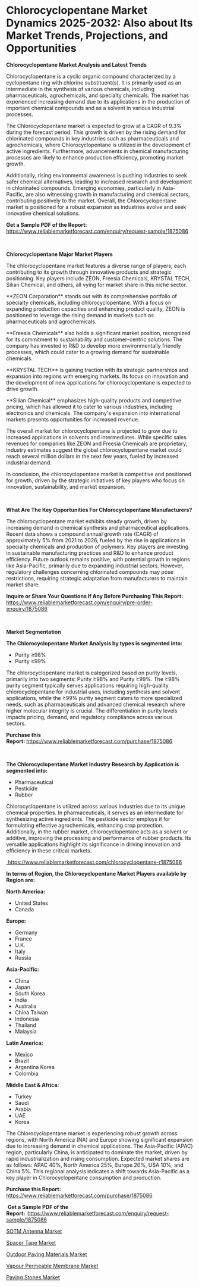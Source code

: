 <p><h1>Chlorocyclopentane Market Dynamics 2025-2032: Also about Its Market Trends, Projections, and Opportunities</h1></p><p><strong>Chlorocyclopentane Market Analysis and Latest Trends</strong></p>
<p><p>Chlorocyclopentane is a cyclic organic compound characterized by a cyclopentane ring with chlorine substituent(s). It is primarily used as an intermediate in the synthesis of various chemicals, including pharmaceuticals, agrochemicals, and specialty chemicals. The market has experienced increasing demand due to its applications in the production of important chemical compounds and as a solvent in various industrial processes.</p><p>The Chlorocyclopentane market is expected to grow at a CAGR of 9.3% during the forecast period. This growth is driven by the rising demand for chlorinated compounds in key industries such as pharmaceuticals and agrochemicals, where Chlorocyclopentane is utilized in the development of active ingredients. Furthermore, advancements in chemical manufacturing processes are likely to enhance production efficiency, promoting market growth.</p><p>Additionally, rising environmental awareness is pushing industries to seek safer chemical alternatives, leading to increased research and development in chlorinated compounds. Emerging economies, particularly in Asia-Pacific, are also witnessing growth in manufacturing and chemical sectors, contributing positively to the market. Overall, the Chlorocyclopentane market is positioned for a robust expansion as industries evolve and seek innovative chemical solutions.</p></p>
<p><strong>Get a Sample PDF of the Report:&nbsp;</strong> <a href="https://www.reliablemarketforecast.com/enquiry/request-sample/1875086?utm_campaign=2011&utm_medium=2&utm_source=Github&utm_content=ia&utm_term=02042025&utm_id=chlorocyclopentane">https://www.reliablemarketforecast.com/enquiry/request-sample/1875086</a></p>
<p>&nbsp;</p>
<p><strong>Chlorocyclopentane Major Market Players</strong></p>
<p><p>The chlorocyclopentane market features a diverse range of players, each contributing to its growth through innovative products and strategic positioning. Key players include ZEON, Freesia Chemicals, KRYSTAL TECH, Silian Chemical, and others, all vying for market share in this niche sector.</p><p>**ZEON Corporation** stands out with its comprehensive portfolio of specialty chemicals, including chlorocyclopentane. With a focus on expanding production capacities and enhancing product quality, ZEON is positioned to leverage the rising demand in markets such as pharmaceuticals and agrochemicals.</p><p>**Freesia Chemicals** also holds a significant market position, recognized for its commitment to sustainability and customer-centric solutions. The company has invested in R&D to develop more environmentally friendly processes, which could cater to a growing demand for sustainable chemicals.</p><p>**KRYSTAL TECH** is gaining traction with its strategic partnerships and expansion into regions with emerging markets. Its focus on innovation and the development of new applications for chlorocyclopentane is expected to drive growth.</p><p>**Silian Chemical** emphasizes high-quality products and competitive pricing, which has allowed it to cater to various industries, including electronics and chemicals. The company's expansion into international markets presents opportunities for increased revenue.</p><p>The overall market for chlorocyclopentane is projected to grow due to increased applications in solvents and intermediates. While specific sales revenues for companies like ZEON and Freesia Chemicals are proprietary, industry estimates suggest the global chlorocyclopentane market could reach several million dollars in the next few years, fueled by increased industrial demand.</p><p>In conclusion, the chlorocyclopentane market is competitive and positioned for growth, driven by the strategic initiatives of key players who focus on innovation, sustainability, and market expansion.</p></p>
<p>&nbsp;</p>
<p><strong>What Are The Key Opportunities For Chlorocyclopentane Manufacturers?</strong></p>
<p><p>The chlorocyclopentane market exhibits steady growth, driven by increasing demand in chemical synthesis and pharmaceutical applications. Recent data shows a compound annual growth rate (CAGR) of approximately 5% from 2021 to 2026, fueled by the rise in applications in specialty chemicals and production of polymers. Key players are investing in sustainable manufacturing practices and R&D to enhance product efficiency. Future outlook remains positive, with potential growth in regions like Asia-Pacific, primarily due to expanding industrial sectors. However, regulatory challenges concerning chlorinated compounds may pose restrictions, requiring strategic adaptation from manufacturers to maintain market share.</p></p>
<p><strong>Inquire or Share Your Questions If Any Before Purchasing This Report:</strong> <a href="https://www.reliablemarketforecast.com/enquiry/pre-order-enquiry/1875086?utm_campaign=2011&utm_medium=2&utm_source=Github&utm_content=ia&utm_term=02042025&utm_id=chlorocyclopentane">https://www.reliablemarketforecast.com/enquiry/pre-order-enquiry/1875086</a></p>
<p>&nbsp;</p>
<p><strong>Market Segmentation</strong></p>
<p><strong>The Chlorocyclopentane Market Analysis by types is segmented into:</strong></p>
<p><ul><li>Purity ≥98%</li><li>Purity ≥99%</li></ul></p>
<p><p>The chlorocyclopentane market is categorized based on purity levels, primarily into two segments: Purity ≥98% and Purity ≥99%. The ≥98% purity segment typically serves applications requiring high-quality chlorocyclopentane for industrial uses, including synthesis and solvent applications, while the ≥99% purity segment caters to more specialized needs, such as pharmaceuticals and advanced chemical research where higher molecular integrity is crucial. The differentiation in purity levels impacts pricing, demand, and regulatory compliance across various sectors.</p></p>
<p><strong>Purchase this Report:&nbsp;</strong><a href="https://www.reliablemarketforecast.com/purchase/1875086?utm_campaign=2011&utm_medium=2&utm_source=Github&utm_content=ia&utm_term=02042025&utm_id=chlorocyclopentane">https://www.reliablemarketforecast.com/purchase/1875086</a></p>
<p>&nbsp;</p>
<p><strong>The Chlorocyclopentane Market Industry Research by Application is segmented into:</strong></p>
<p><ul><li>Pharmaceutical</li><li>Pesticide</li><li>Rubber</li></ul></p>
<p><p>Chlorocyclopentane is utilized across various industries due to its unique chemical properties. In pharmaceuticals, it serves as an intermediate for synthesizing active ingredients. The pesticide sector employs it for formulating effective agrochemicals, enhancing crop protection. Additionally, in the rubber market, chlorocyclopentane acts as a solvent or additive, improving the processing and performance of rubber products. Its versatile applications highlight its significance in driving innovation and efficiency in these critical markets.</p></p>
<p><a href="https://www.reliablemarketforecast.com/chlorocyclopentane-r1875086?utm_campaign=2011&utm_medium=2&utm_source=Github&utm_content=ia&utm_term=02042025&utm_id=chlorocyclopentane">&nbsp;https://www.reliablemarketforecast.com/chlorocyclopentane-r1875086</a></p>
<p><strong>In terms of Region, the Chlorocyclopentane Market Players available by Region are:</strong></p>
<p>
    <p> <strong> North America: </strong>
        <ul>
            <li>United States</li>
            <li>Canada</li>
        </ul>
        </p> 
    <p> <strong> Europe: </strong>
        <ul>
            <li>Germany</li>
            <li>France</li>
            <li>U.K.</li>
            <li>Italy</li>
            <li>Russia</li>
        </ul>
        </p> 
    <p> <strong> Asia-Pacific: </strong>
        <ul>
            <li>China</li>
            <li>Japan</li>
            <li>South Korea</li>
            <li>India</li>
            <li>Australia</li>
            <li>China Taiwan</li>
            <li>Indonesia</li>
            <li>Thailand</li>
            <li>Malaysia</li>
        </ul>
        </p> 
    <p> <strong> Latin America: </strong>
        <ul>
            <li>Mexico</li>
            <li>Brazil</li>
            <li>Argentina Korea</li>
            <li>Colombia</li>
        </ul>
        </p> 
    <p> <strong> Middle East & Africa: </strong>
        <ul>
            <li>Turkey</li>
            <li>Saudi</li>
            <li>Arabia</li>
            <li>UAE</li>
            <li>Korea</li>
        </ul>
    </p>
    </p>
<p><p>The Chlorocyclopentane market is experiencing robust growth across regions, with North America (NA) and Europe showing significant expansion due to increasing demand in chemical applications. The Asia-Pacific (APAC) region, particularly China, is anticipated to dominate the market, driven by rapid industrialization and rising consumption. Expected market shares are as follows: APAC 40%, North America 25%, Europe 20%, USA 10%, and China 5%. This regional analysis indicates a shift towards Asia-Pacific as a key player in Chlorocyclopentane consumption and production.</p></p>
<p><strong>Purchase this Report: </strong><a href="https://www.reliablemarketforecast.com/purchase/1875086?utm_campaign=2011&utm_medium=2&utm_source=Github&utm_content=ia&utm_term=02042025&utm_id=chlorocyclopentane">https://www.reliablemarketforecast.com/purchase/1875086</a></p>
<p>&nbsp;<strong>Get a Sample PDF of the Report:&nbsp;&nbsp;</strong><a href="https://www.reliablemarketforecast.com/enquiry/request-sample/1875086?utm_campaign=2011&utm_medium=2&utm_source=Github&utm_content=ia&utm_term=02042025&utm_id=chlorocyclopentane">https://www.reliablemarketforecast.com/enquiry/request-sample/1875086</a></p>
<p><strong></strong></p>
<p><p><a href="https://github.com/szaszgrychkq/Market-Research-Report-List-1/blob/main/sotm-antenna-market.md?utm_campaign=2011&utm_medium=2&utm_source=Github&utm_content=ia&utm_term=02042025&utm_id=chlorocyclopentane">SOTM Antenna Market</a></p><p><a href="https://github.com/moroesarta/Market-Research-Report-List-1/blob/main/spacer-tape-market.md?utm_campaign=2011&utm_medium=2&utm_source=Github&utm_content=ia&utm_term=02042025&utm_id=chlorocyclopentane">Spacer Tape Market</a></p><p><a href="https://github.com/kaganalcinwv/Market-Research-Report-List-1/blob/main/outdoor-paving-materials-market.md?utm_campaign=2011&utm_medium=2&utm_source=Github&utm_content=ia&utm_term=02042025&utm_id=chlorocyclopentane">Outdoor Paving Materials Market</a></p><p><a href="https://github.com/sadaandilou/Market-Research-Report-List-1/blob/main/vapour-permeable-membrane-market.md?utm_campaign=2011&utm_medium=2&utm_source=Github&utm_content=ia&utm_term=02042025&utm_id=chlorocyclopentane">Vapour Permeable Membrane Market</a></p><p><a href="https://github.com/seherlouize/Market-Research-Report-List-1/blob/main/paving-stones-market.md?utm_campaign=2011&utm_medium=2&utm_source=Github&utm_content=ia&utm_term=02042025&utm_id=chlorocyclopentane">Paving Stones Market</a></p></p>